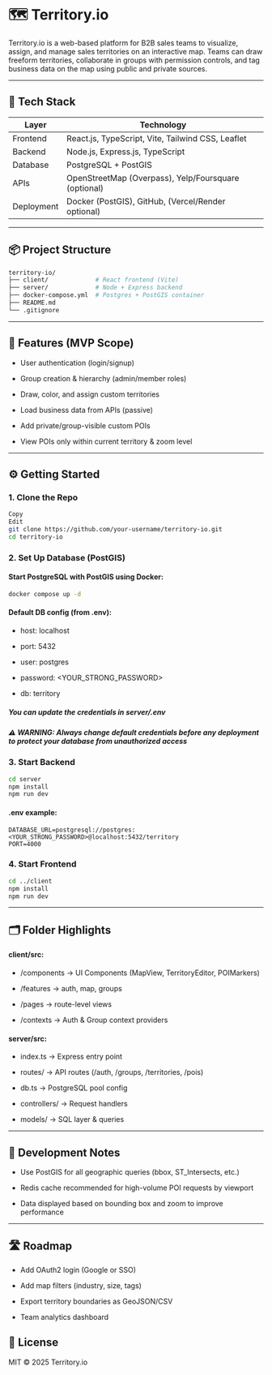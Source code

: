 # 🗺️ Territory.io

Territory.io is a web-based platform for B2B sales teams to visualize, assign, and manage sales territories on an interactive map. Teams can draw freeform territories, collaborate in groups with permission controls, and tag business data on the map using public and private sources.

---

## 🚀 Tech Stack

| Layer      | Technology                                           |
| ---------- | ---------------------------------------------------- |
| Frontend   | React.js, TypeScript, Vite, Tailwind CSS, Leaflet    |
| Backend    | Node.js, Express.js, TypeScript                      |
| Database   | PostgreSQL + PostGIS                                 |
| APIs       | OpenStreetMap (Overpass), Yelp/Foursquare (optional) |
| Deployment | Docker (PostGIS), GitHub, (Vercel/Render optional)   |

---

## 📦 Project Structure

```bash
territory-io/
├── client/             # React frontend (Vite)
├── server/             # Node + Express backend
├── docker-compose.yml  # Postgres + PostGIS container
├── README.md
└── .gitignore
```

---

## 🧪 Features (MVP Scope)

- User authentication (login/signup)

- Group creation & hierarchy (admin/member roles)

- Draw, color, and assign custom territories

- Load business data from APIs (passive)

- Add private/group-visible custom POIs

- View POIs only within current territory & zoom level

---

## ⚙️ Getting Started

### 1. Clone the Repo

```bash
Copy
Edit
git clone https://github.com/your-username/territory-io.git
cd territory-io
```

### 2. Set Up Database (PostGIS)

#### Start PostgreSQL with PostGIS using Docker:

```bash
docker compose up -d
```

#### Default DB config (from .env):

- host: localhost

- port: 5432

- user: postgres

- password: <YOUR_STRONG_PASSWORD>

- db: territory

##### You can update the credentials in server/.env
##### ⚠️ WARNING: Always change default credentials before any deployment to protect your database from unauthorized access

### 3. Start Backend

```bash
cd server
npm install
npm run dev
```

#### .env example:

```env
DATABASE_URL=postgresql://postgres:<YOUR_STRONG_PASSWORD>@localhost:5432/territory
PORT=4000
```

### 4. Start Frontend

```bash
cd ../client
npm install
npm run dev
```

---

## 🗂️ Folder Highlights

#### client/src:

- /components → UI Components (MapView, TerritoryEditor, POIMarkers)

- /features → auth, map, groups

- /pages → route-level views

- /contexts → Auth & Group context providers

#### server/src:

- index.ts → Express entry point

- routes/ → API routes (/auth, /groups, /territories, /pois)

- db.ts → PostgreSQL pool config

- controllers/ → Request handlers

- models/ → SQL layer & queries

---

## 📌 Development Notes

- Use PostGIS for all geographic queries (bbox, ST_Intersects, etc.)

- Redis cache recommended for high-volume POI requests by viewport

- Data displayed based on bounding box and zoom to improve performance

---

## 🛣️ Roadmap

- Add OAuth2 login (Google or SSO)

- Add map filters (industry, size, tags)

- Export territory boundaries as GeoJSON/CSV

* Team analytics dashboard

## 📄 License

MIT © 2025 Territory.io
